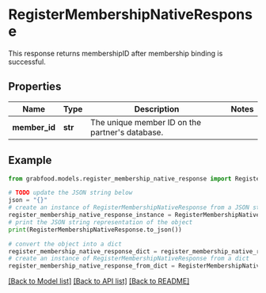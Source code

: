 # RegisterMembershipNativeResponse

This response returns membershipID after membership binding is successful. 

## Properties

Name | Type | Description | Notes
------------ | ------------- | ------------- | -------------
**member_id** | **str** | The unique member ID on the partner&#39;s database. | 

## Example

```python
from grabfood.models.register_membership_native_response import RegisterMembershipNativeResponse

# TODO update the JSON string below
json = "{}"
# create an instance of RegisterMembershipNativeResponse from a JSON string
register_membership_native_response_instance = RegisterMembershipNativeResponse.from_json(json)
# print the JSON string representation of the object
print(RegisterMembershipNativeResponse.to_json())

# convert the object into a dict
register_membership_native_response_dict = register_membership_native_response_instance.to_dict()
# create an instance of RegisterMembershipNativeResponse from a dict
register_membership_native_response_from_dict = RegisterMembershipNativeResponse.from_dict(register_membership_native_response_dict)
```
[[Back to Model list]](../README.md#documentation-for-models) [[Back to API list]](../README.md#documentation-for-api-endpoints) [[Back to README]](../README.md)


